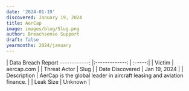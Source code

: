 ```yaml
---
date: '2024-01-19'
discovered: January 19, 2024
title: AerCap
image: images/blog/Slug.png
author: Breachsense Support
draft: false
yearmonths: 2024/january
---
```



| Data Breach Report
------------:     |:-------------:    | :-----:|
| Victim      | aercap.com      | 
| Threat Actor      | Slug      | 
| Date Discovered      | Jan 19, 2024      | 
| Description      | AerCap is the global leader in aircraft leasing and aviation finance.      | 
| Leak Size      | Unknown      | 

